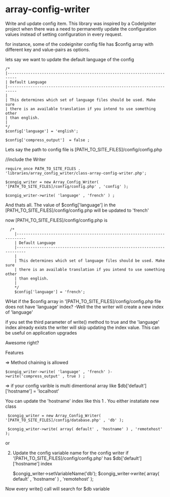 # array-config-writer
Write and update config item. This library was inspired by a CodeIgniter project when there was a need to permanently update the configuration values instead of setting configuration in every request.

for instance, some of the codeigniter config file has $config array with different key and value-pairs as options.

lets say we want to update the default language of the config 

    /*
    |--------------------------------------------------------------------------
    | Default Language
    |--------------------------------------------------------------------------
    |
    | This determines which set of language files should be used. Make sure
    | there is an available translation if you intend to use something other
    | than english.
    |
    */
    $config['language']	= 'english';
    
    $config['compress_output']	= false ;

Lets say the path to config file is  [PATH_TO_SITE_FILES]/config/config.php

//include the Writer

    require_once PATH_TO_SITE_FILES . 'libraries/array_config_writer/class-array-config-writer.php';

    $congig_writer = new Array_Config_Writer( '[PATH_TO_SITE_FILES]/config/config.php' , 'config' );

    $congig_writer->write( 'language' , 'french' ) ;

And thats all. The value of $config['language']	in the [PATH_TO_SITE_FILES]/config/config.php will be updated to 'french'

now  [PATH_TO_SITE_FILES]/config/config.php is 

      /*
        |--------------------------------------------------------------------------
        | Default Language
        |--------------------------------------------------------------------------
        |
        | This determines which set of language files should be used. Make sure
        | there is an available translation if you intend to use something other
        | than english.
        |
        */
        $config['language']	= 'french';
        
    
   
WHat if the $config array in '[PATH_TO_SITE_FILES]/config/config.php file does not have 'language' index?
 -Well the the writer will create a new index of 'language'

if you set the third parameter of write() method to true and the 'language' index already exists the writer will skip updating the index value. This can be useful on application upgrades

Awesome right?


Features 

=> Method chaining is allowed 

    $congig_writer->write( 'language' , 'french' )->write('compress_output' , true ) ;


    
=> if your config varible is multi dimentional array like 
    $db['default']['hostname'] = 'localhost' 
    
You can update the 'hostname' index like this 
 1 . You either instatiate new class 
 
     $congig_writer = new Array_Config_Writer( '[PATH_TO_SITE_FILES]/config/database.php' , 'db' );
  
     $congig_writer->write( array( default' , 'hostname' ) , 'remotehost' );
   
or 

2. Update the config variable name for the config writer if  '[PATH_TO_SITE_FILES]/config/config.php' has  $db['default']['hostname'] index 
    
    $congig_writer->setVariableName('db');
    $congig_writer->write( array( default' , 'hostname' ) , 'remotehost' );

Now every write() call will search for $db variable 





   


